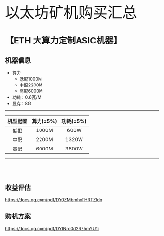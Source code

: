 <font size=16>以太坊矿机购买汇总</font>

# 【ETH 大算力定制ASIC机器】
## 机器信息
* 算力 
  * 低配1000M
  * 中配2200M
  * 高配6000M
* 功耗：0.6瓦/M
* 显存：8G

---

| 机型配置 | 算力(±5%) | 功耗(±5%) |
|:------:|:------:|:------:|
|低配|1000M|600W|
|中配|2200M|1320W|
|高配|6000M|3600W|

---

<br/><br/>

## 收益评估
https://docs.qq.com/pdf/DY0ZMbmhxTHRTZldn

## 购机方案
https://docs.qq.com/pdf/DY1Nrc0d2R25mYU1i
